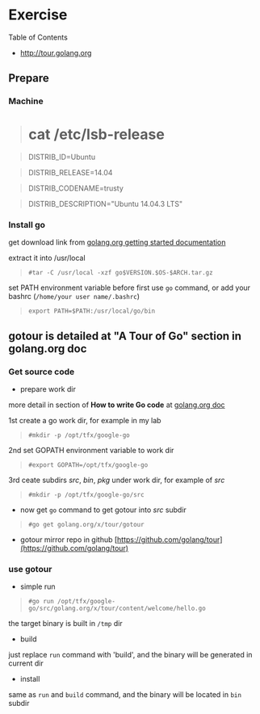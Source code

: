 # Exercise

Table of Contents

* http://tour.golang.org

## Prepare

### Machine

># cat /etc/lsb-release

>DISTRIB_ID=Ubuntu

>DISTRIB_RELEASE=14.04

>DISTRIB_CODENAME=trusty

>DISTRIB_DESCRIPTION="Ubuntu 14.04.3 LTS"


### Install go

get download link from [golang.org getting started documentation](http://golang.org/doc/install)

extract it into /usr/local

>`#tar -C /usr/local -xzf go$VERSION.$OS-$ARCH.tar.gz`

set PATH environment variable before first use `go` command, or add your bashrc (`/home/your user name/.bashrc`)

>`export PATH=$PATH:/usr/local/go/bin`

## gotour is detailed at "A Tour of Go" section in golang.org doc 

### Get source code

* prepare work dir

more detail in section of __How to write Go code__ at [golang.org doc](http://golang.org/doc/)

1st create a go work dir, for example in my lab

>`#mkdir -p /opt/tfx/google-go`

2nd set GOPATH environment variable to work dir

>`#export GOPATH=/opt/tfx/google-go`

3rd ceate subdirs _src_, _bin_, _pkg_ under work dir, for example of _src_

>`#mkdir -p /opt/tfx/google-go/src`

* now get `go` command to get gotour into _src_ subdir

>`#go get golang.org/x/tour/gotour`

* gotour mirror repo in github [https://github.com/golang/tour](https://github.com/golang/tour) 

### use gotour

* simple run

>`#go run /opt/tfx/google-go/src/golang.org/x/tour/content/welcome/hello.go`

the target binary is built in `/tmp` dir

* build

just replace `run` command with 'build', and the binary will be generated in current dir

* install

same as `run` and `build` command, and the binary will be located in `bin` subdir
